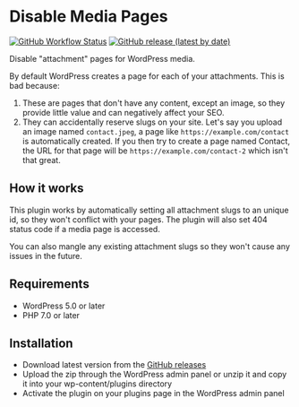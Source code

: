 # Disable Media Pages

[![GitHub Workflow Status](https://img.shields.io/github/workflow/status/joppuyo/disable-media-pages/Build?logo=github)](https://github.com/joppuyo/disable-media-pages/actions?query=workflow%3ABuild)
[![GitHub release (latest by date)](https://img.shields.io/github/v/release/joppuyo/disable-media-pages)](https://github.com/joppuyo/disable-media-pages/releases)

Disable "attachment" pages for WordPress media.

By default WordPress creates a page for each of your attachments. This is bad because:

1. These are pages that don't have any content, except an image, so they provide little value and can negatively affect your SEO.
2. They can accidentally reserve slugs on your site. Let's say you upload an image named `contact.jpeg`, a page like `https://example.com/contact` is automatically created. If you then try to create a page named Contact, the URL for that page will be `https://example.com/contact-2` which isn't that great.

## How it works

This plugin works by automatically setting all attachment slugs to an unique id, so they won't conflict with your pages. The plugin will also set 404 status code if a media page is accessed.

You can also mangle any existing attachment slugs so they won't cause any issues in the future.

## Requirements

* WordPress 5.0 or later
* PHP 7.0 or later

## Installation

* Download latest version from the [GitHub releases](https://github.com/joppuyo/disable-media-pages/releases)
* Upload the zip through the WordPress admin panel or unzip it and copy it into your wp-content/plugins directory
* Activate the plugin on your plugins page in the WordPress admin panel
